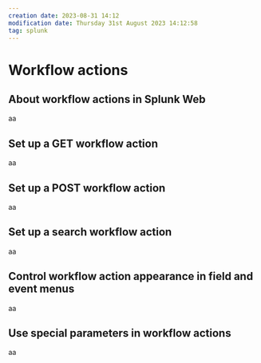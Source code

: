 ```yaml
---
creation date: 2023-08-31 14:12
modification date: Thursday 31st August 2023 14:12:58
tag: splunk
---
```

# Workflow actions

## About workflow actions in Splunk Web

aa
## Set up a GET workflow action

aa
## Set up a POST workflow action

aa
## Set up a search workflow action

aa
## Control workflow action appearance in field and event menus

aa
## Use special parameters in workflow actions

aa